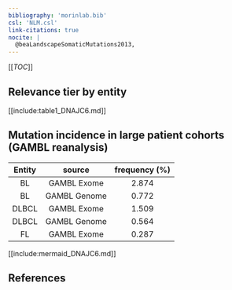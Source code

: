 ```yaml
---
bibliography: 'morinlab.bib'
csl: 'NLM.csl'
link-citations: true
nocite: |
  @beaLandscapeSomaticMutations2013, 
---
```


[[_TOC_]]




## Relevance tier by entity

[[include:table1_DNAJC6.md]]


## Mutation incidence in large patient cohorts (GAMBL reanalysis)

|Entity|source |frequency (%)|
|:------:|:----:|:----:|
|BL|GAMBL Exome |2.874 |
|BL|GAMBL Genome |0.772 |
|DLBCL|GAMBL Exome |1.509 |
|DLBCL|GAMBL Genome |0.564 |
|FL|GAMBL Exome |0.287 |


[[include:mermaid_DNAJC6.md]]

## References


